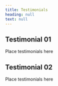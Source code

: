 ```yaml
---
title: Testimonials
heading: null
text: null
---
```

## Testimonial 01

Place testimonials here

## Testimonial 02

Place testimonials here